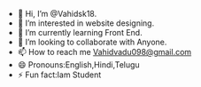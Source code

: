 - 👋 Hi, I’m @Vahidsk18.
- 👀 I’m interested in website designing.
- 🌱 I’m currently learning Front End.
- 💞️ I’m looking to collaborate with Anyone.
- 📫 How to reach me Vahidvadu098@gmail.com
- 😄 Pronouns:English,Hindi,Telugu 
- ⚡ Fun fact:Iam Student

<!---
Vahidsk18/Vahidsk18 is a ✨ special ✨ repository because its `README.md` (this file) appears on your GitHub profile.
You can click the Preview link to take a look at your changes.
--->
